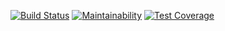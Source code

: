 [![Build Status](https://travis-ci.org/artemka107/project-lvl2-s217.svg?branch=master)](https://travis-ci.org/artemka107/genDiff)
[![Maintainability](https://api.codeclimate.com/v1/badges/a99a88d28ad37a79dbf6/maintainability)](https://codeclimate.com/github/artemka107/genDiff)
[![Test Coverage](https://api.codeclimate.com/v1/badges/a99a88d28ad37a79dbf6/test_coverage)](https://codeclimate.com/github/artemka107/genDiff)

